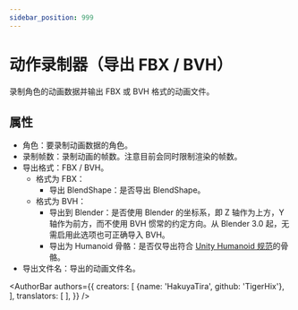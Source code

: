 ```yaml
---
sidebar_position: 999
---
```


# 动作录制器（导出 FBX / BVH）

录制角色的动画数据并输出 FBX 或 BVH 格式的动画文件。

## 属性

* 角色：要录制动画数据的角色。
* 录制帧数：录制动画的帧数。注意目前会同时限制渲染的帧数。
* 导出格式：FBX / BVH。
  * 格式为 FBX：
    * 导出 BlendShape：是否导出 BlendShape。
  * 格式为 BVH：
    * 导出到 Blender：是否使用 Blender 的坐标系，即 Z 轴作为上方，Y 轴作为前方，而不使用 BVH 惯常的约定方向。从 Blender 3.0 起，无需启用此选项也可正确导入 BVH。
    * 导出为 Humanoid 骨骼：是否仅导出符合 [Unity Humanoid 规范](https://docs.unity3d.com/Manual/AvatarCreationandSetup.html)的骨骼。
* 导出文件名：导出的动画文件名。

<AuthorBar authors={{
  creators: [
    {name: 'HakuyaTira', github: 'TigerHix'},
  ],
  translators: [
  ],
}} />
